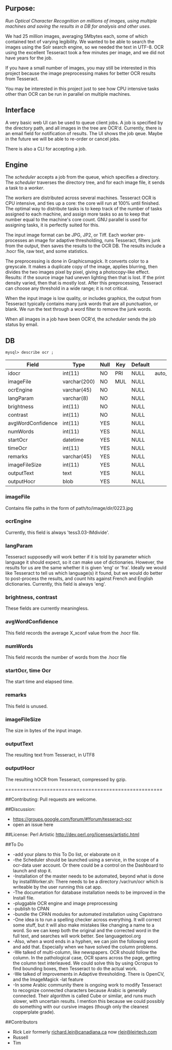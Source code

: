 ## Purpose:

*Run Optical Character Recognition on millions of images, using multiple machines and saving the results in a DB for analysis and other uses.*

We had 25 million images, averaging 5Mbytes each, some of which contained text of varying legibility. We wanted to be able to search the images using the Solr search engine, so we needed the text in UTF-8. OCR using the excellent Tesseract took a few minutes per image, and we did not have years for the job. 

If you have a small number of images, you may still be interested in  this project because the image preprocessing makes for  better OCR results from Tesseract.

You may be interested in  this project just to see how  CPU intensive tasks other than OCR can be run in parallel on multiple machines.

## Interface

A very basic web UI can be used to queue client jobs. A job is specified by the directory path, and all images in the tree are OCR'd. Currently, there is an email field for notification of results.   The UI shows the job qeue. Maybe in the future we will be able to re-order or cancel jobs. 

There is also a CLI for accepting a job.

## Engine

The *scheduler* accepts a job from the queue, which specifies a directory. The *scheduler* traverses the directory tree, and for each image file, it sends a task to a *worker*. 

The *workers* are distributed across several machines. Tesseract OCR is CPU intensive, and ties up a core: the core will run at 100% until finished. The optimal way to distribute tasks is to keep track of the number of tasks assigned to each machine, and assign more tasks so as to keep that number equal to the machine's core count. GNU parallel is used for assigning tasks, it is perfectly suited for this.

The input image format can be JPG, JP2, or Tiff.  Each worker pre-processes an image for adaptive thresholding,  runs Tesseract, filters junk from the output, then saves the results to the OCR DB. The results include a .hocr file, raw text, and some statistics.

The preprocessing is done in Graphicsmagick. It converts color to a greyscale.  It makes a duplicate copy of the image, applies blurring, then divides the two images pixel by pixel, giving a photocopy-like effect. Results: if the source image had uneven lighting then that is lost.  If the print density varied, then that is mostly lost.  After this preprocessing,  Tesseract can choose any threshold in a wide range; it is not critical.

When the input image is low quality, or includes graphics, the output from Tesseract typically contains many junk words that are all punctuation, or blank. We run the text through a word filter to remove the junk words.

When all images in a job have been OCR'd, the *scheduler* sends the job status by email.

## DB

    mysql> describe ocr ;

|Field             | Type         | Null | Key | Default | Extra          |
-------------------|--------------|------|-----|---------|---------------
| idocr             | int(11)      | NO   | PRI | NULL    | auto_increment |
| imageFile         | varchar(200) | NO   | MUL | NULL    |                |
| ocrEngine         | varchar(45)  | NO   |     | NULL    |                |
| langParam         | varchar(8)   | NO   |     | NULL    |                |
| brightness        | int(11)      | NO   |     | NULL    |                |
| contrast          | int(11)      | NO   |     | NULL    |                |
| avgWordConfidence | int(11)      | YES  |     | NULL    |                |
| numWords          | int(11)      | YES  |     | NULL    |                |
| startOcr          | datetime     | YES  |     | NULL    |                |
| timeOcr           | int(11)      | YES  |     | NULL    |                |
| remarks           | varchar(45)  | YES  |     | NULL    |                |
| imageFileSize     | int(11)      | YES  |     | NULL    |                |
| outputText        | text         | YES  |     | NULL    |                |
| outputHocr        | blob         | YES  |     | NULL    |                |

### imageFile
   Contains file paths in the form of path/to/image/dir/0223.jpg

### ocrEngine
Currently, this field is always 'tess3.03-IMdivide'.

### langParam
Tesseract supposedly will work better if it is told by parameter which language it should expect, so it can make use of dictionaries. However, the results for  us are the same whether it is given 'eng' or 'fra'. Ideally we would like Tesseract  to tell us which language(s) it found, but we would do better to post-process the results, and count hits against French and English dictionaries.  Currently, this field is always 'eng'.

### brightness, contrast
These fields are currently meaningless.

### avgWordConfidence
This field records the average X_xconf value from the .hocr file.

### numWords
This field records the number of words from the .hocr file

### startOcr, time Ocr
The start time and elapsed time.

### remarks
This field is unused.

### imageFileSize
The size in bytes of the input image.

### outputText
   The resulting text from Tesseract, in UTF8

### outputHocr
   The resulting hOCR from Tesseract, compressed by gzip.

=====================================================

##Contributing: 
Pull requests are welcome.
   
##Discussion:
*   https://groups.google.com/forum/#!forum/tesseract-ocr
* open an issue here

##License: 
   Perl Artistic http://dev.perl.org/licenses/artistic.html

##To Do
*  -add your plans to this To Do list, or elaborate on it
*  -the Scheduler should be launched using a service, in the scope of a ocr-data user account.  Or there could be a control on the Dashboard to launch and stop it.
*  -Installation of the master needs to be automated, beyond what is done by installWorker.sh:  There needs to be a directory /var/run/ocr which is writeable by the user running this cat app.
*  -The documetation for database installation needs to be improved in the Install file.
*  -pluggable OCR engine and image preprocessing
*  -publish to CPAN
*  -bundle the CPAN modules for automated installation using Capistrano
*  -One idea is to run a spelling checker across everything. It will correct some stuff, but it will also make mistakes like changing a name to a word. So we can keep both   the original and the corrected word in the full text, and searches will work better.   See languagetool.org
*  -Also, when a word ends in a hyphen, we can join the following word and add that.  Especially when we have solved the column problems.
*  -We talked of multi-column, like newspapers. OCR should follow the column. In the pathological case, OCR spans across the page, getting the column text interleaved.    We could solve this by using Ocropus to find bounding boxes, then Tesseract to do the actual work.
*  -We talked of improvements in Adaptive thresholding. There is OpenCV, and the ImageMagick -lat feature
* -In some Arabic community there is ongoing work to modify Tesseract to recognize connected characters because Arabic is generally connected. Their algorithm is called Cube or similar,    and runs much slower, with uncertain results. I mention this because we could possibly do something with our cursive images (though only the cleanest copperplate grade).

##Contributors

* Rick Leir formerly richard.leir@canadiana.ca now rleir@leirtech.com
* Russell
* Tim


